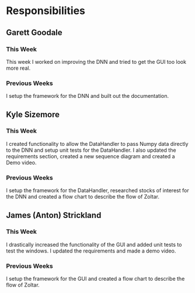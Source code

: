 # Responsibilities

## Garett Goodale

### This Week
This week I worked on improving the DNN and tried to get the GUI too look more real.

### Previous Weeks
I setup the framework for the DNN and built out the documentation.

## Kyle Sizemore

### This Week
I created functionality to allow the DataHandler to pass Numpy data directly to the DNN and setup unit tests for the DataHandler. I also updated the requirements section, created a new sequence diagram and created a Demo video.

### Previous Weeks
I setup the framework for the DataHandler, researched stocks of interest for the DNN and created a flow chart to describe the flow of Zoltar.

## James (Anton) Strickland

### This Week
I drastically increased the functionality of the GUI and added unit tests to test the windows. I updated the requirements and made a demo video.

### Previous Weeks
I setup the framework for the GUI and created a flow chart to describe the flow of Zoltar.
